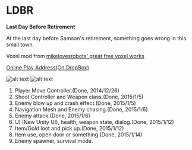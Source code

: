 LDBR
====

**Last Day Before Retirement**

At the last day before Samson's retirement, something goes wrong in this small town.

Voxel mod from [mikelovesrobots' great free voxel works](https://github.com/mikelovesrobots/mmmm)

[Online Play Address(On DropBox)](https://dl.dropboxusercontent.com/u/22810365/LDBR.html)

![alt text](http://106.186.28.188/wordpress/wp-content/uploads/2015/01/屏幕快照-2015-01-14-16.56.11.png)
![alt text](http://106.186.28.188/wordpress/wp-content/uploads/2015/01/屏幕快照-2015-01-14-16.53.14.png)

1. Player Move Controller.(Done, 2014/12/26)
2. Shoot Controller and Weapon class.(Done, 2015/1/5)
3. Enemy blow up and crash effect.(Done, 2015/1/5)
4. Navigation Mesh and Enemy chasing.(Done, 2015/1/6)
5. Enemy attack.(Done, 2015/1/6)
6. UI (New Unity UI), health, weapon state, dialog.(Done, 2015/1/12)
7. Item/Gold loot and pick up.(Done, 2015/1/12)
8. Item use, open door or something.(Done, 2015/1/14)
9. Enemy spawner, survival mode.
